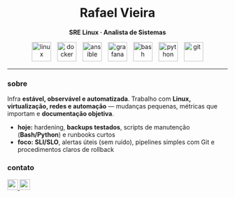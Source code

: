 <h1 align="center">Rafael Vieira</h1>
<p align="center"><b>SRE Linux · Analista de Sistemas</b></p>

<div align="center">
  <!-- Stack essencial -->
  <img src="https://skillicons.dev/icons?i=linux" height="44" alt="linux" />
  <img width="6" />
  <img src="https://skillicons.dev/icons?i=docker" height="44" alt="docker" />
  <img width="6" />
  <img src="https://skillicons.dev/icons?i=ansible" height="44" alt="ansible" />
  <img width="6" />
  <img src="https://skillicons.dev/icons?i=grafana" height="44" alt="grafana" />
  <img width="6" />
  <img src="https://skillicons.dev/icons?i=bash" height="44" alt="bash" />
  <img width="6" />
  <img src="https://skillicons.dev/icons?i=python" height="44" alt="python" />
  <img width="6" />
  <img src="https://skillicons.dev/icons?i=git" height="44" alt="git" />
</div>

---

### sobre
Infra **estável, observável e automatizada**. Trabalho com **Linux, virtualização, redes e automação** — mudanças pequenas, métricas que importam e **documentação objetiva**.

- **hoje:** hardening, **backups testados**, scripts de manutenção (**Bash/Python**) e runbooks curtos  
- **foco:** **SLI/SLO**, alertas úteis (sem ruído), pipelines simples com Git e procedimentos claros de rollback
### contato
<div align="left">
  <a href="mailto:SEUEMAIL@exemplo.com">
    <img src="https://img.shields.io/static/v1?message=Email&logo=gmail&label=&color=0B5BD3&logoColor=white&style=for-the-badge" height="24" />
  </a>
  <a href="https://www.linkedin.com/in/SEULINK/">
    <img src="https://img.shields.io/static/v1?message=LinkedIn&logo=linkedin&label=&color=0A66C2&logoColor=white&style=for-the-badge" height="24" />
  </a>
</div>

